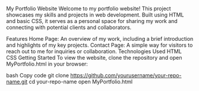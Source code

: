 My Portfolio Website
Welcome to my portfolio website! This project showcases my skills and projects in web development. Built using HTML and basic CSS, it serves as a personal space for sharing my work and connecting with potential clients and collaborators.

Features
Home Page: An overview of my work, including a brief introduction and highlights of my key projects.
Contact Page: A simple way for visitors to reach out to me for inquiries or collaboration.
Technologies Used
HTML
CSS
Getting Started
To view the website, clone the repository and open MyPortfolio.html in your browser:

bash
Copy code
git clone https://github.com/yourusername/your-repo-name.git
cd your-repo-name
open MyPortfolio.html

